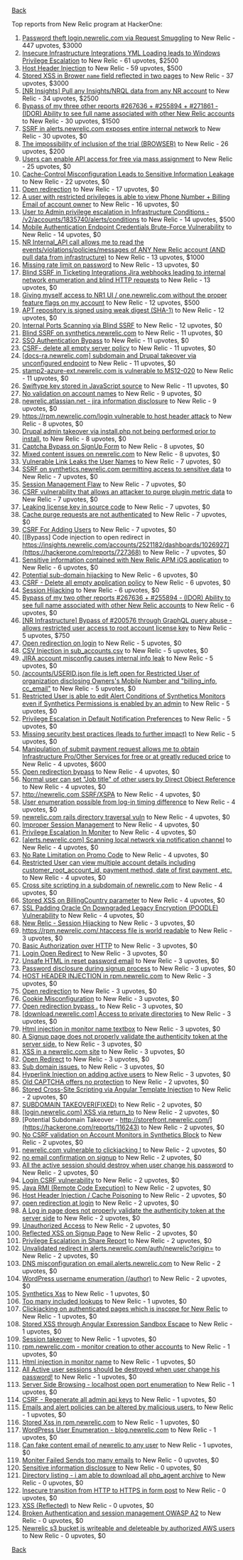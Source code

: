 [Back](../README.md)

Top reports from New Relic program at HackerOne:

1. [Password theft login.newrelic.com via Request Smuggling](https://hackerone.com/reports/498052) to New Relic - 447 upvotes, $3000
2. [Insecure Infrastructure Integrations YML Loading leads to Windows Privilege Escalation](https://hackerone.com/reports/363971) to New Relic - 61 upvotes, $2500
3. [Host Header Injection](https://hackerone.com/reports/698416) to New Relic - 59 upvotes, $500
4. [Stored XSS in Brower `name` field reflected in two pages](https://hackerone.com/reports/348076) to New Relic - 37 upvotes, $3000
5. [[NR Insights] Pull any Insights/NRQL data from any NR account](https://hackerone.com/reports/397137) to New Relic - 34 upvotes, $2500
6. [Bypass of my three other reports #267636 + #255894 + #271861 - (IDOR) Ability to see full name associated with other New Relic accounts](https://hackerone.com/reports/320173) to New Relic - 30 upvotes, $1500
7. [SSRF in alerts.newrelic.com exposes entire internal network](https://hackerone.com/reports/198690) to New Relic - 30 upvotes, $0
8. [The impossibility of inclusion of the trial (BROWSER)](https://hackerone.com/reports/460428) to New Relic - 26 upvotes, $200
9. [Users can enable API access for free via mass assignment](https://hackerone.com/reports/267781) to New Relic - 25 upvotes, $0
10. [Cache-Control Misconfiguration Leads to Sensitive Information Leakage](https://hackerone.com/reports/132835) to New Relic - 22 upvotes, $0
11. [Open redirection](https://hackerone.com/reports/207285) to New Relic - 17 upvotes, $0
12. [A user with restricted privileges is able to view Phone Number + Billing Email of account owner](https://hackerone.com/reports/197059) to New Relic - 16 upvotes, $0
13. [User to Admin privilege escalation in Infrastructure Conditions - /v2/accounts/1835740/alerts/conditions](https://hackerone.com/reports/300879) to New Relic - 14 upvotes, $500
14. [Mobile Authentication Endpoint Credentials Brute-Force Vulnerability](https://hackerone.com/reports/127202) to New Relic - 14 upvotes, $0
15. [NR Internal_API call allows me to read the events/violations/policies/messages of ANY New Relic account (AND pull data from infrastructure)](https://hackerone.com/reports/271393) to New Relic - 13 upvotes, $1000
16. [Missing rate limit on password](https://hackerone.com/reports/138863) to New Relic - 13 upvotes, $0
17. [Blind SSRF in Ticketing Integrations Jira webhooks leading to internal network enumeration and blind HTTP requests](https://hackerone.com/reports/344032) to New Relic - 13 upvotes, $0
18. [Giving myself access to NR1 UI / one.newrelic.com without the proper feature flags on my account](https://hackerone.com/reports/520623) to New Relic - 12 upvotes, $500
19. [APT repository is signed using weak digest (SHA-1)](https://hackerone.com/reports/129138) to New Relic - 12 upvotes, $0
20. [Internal Ports Scanning via Blind SSRF](https://hackerone.com/reports/263169) to New Relic - 12 upvotes, $0
21. [Blind SSRF on synthetics.newrelic.com](https://hackerone.com/reports/141304) to New Relic - 11 upvotes, $0
22. [SSO Authentication Bypass](https://hackerone.com/reports/168108) to New Relic - 11 upvotes, $0
23. [CSRF- delete all empty server policy](https://hackerone.com/reports/123095) to New Relic - 11 upvotes, $0
24. [[docs-ra.newrelic.com] subdomain and Drupal takeover via unconfigured endpoint](https://hackerone.com/reports/207381) to New Relic - 11 upvotes, $0
25. [stamp2-azure-ext.newrelic.com is vulnerable to MS12-020](https://hackerone.com/reports/384882) to New Relic - 11 upvotes, $0
26. [Swiftype key stored in JavaScript source](https://hackerone.com/reports/427373) to New Relic - 11 upvotes, $0
27. [No validation on account names](https://hackerone.com/reports/114796) to New Relic - 9 upvotes, $0
28. [newrelic.atlassian.net - jira information disclosure](https://hackerone.com/reports/197726) to New Relic - 9 upvotes, $0
29. [https://rpm.newrelic.com/login vulnerable to host header attack](https://hackerone.com/reports/123078) to New Relic - 8 upvotes, $0
30. [Drupal admin takeover via install.php not being performed prior to install.](https://hackerone.com/reports/329407) to New Relic - 8 upvotes, $0
31. [Captcha Bypass on SignUp Form](https://hackerone.com/reports/277300) to New Relic - 8 upvotes, $0
32. [Mixed content issues on newrelic.com](https://hackerone.com/reports/700091) to New Relic - 8 upvotes, $0
33. [Vulnerable Link Leaks the User Names](https://hackerone.com/reports/123089) to New Relic - 7 upvotes, $0
34. [SSRF on synthetics.newrelic.com permitting access to sensitive data](https://hackerone.com/reports/141682) to New Relic - 7 upvotes, $0
35. [Session Management Flaw](https://hackerone.com/reports/152944) to New Relic - 7 upvotes, $0
36. [CSRF vulnerability that allows an attacker to purge plugin metric data](https://hackerone.com/reports/157270) to New Relic - 7 upvotes, $0
37. [Leaking license key in source code](https://hackerone.com/reports/154855) to New Relic - 7 upvotes, $0
38. [Cache purge requests are not authenticated](https://hackerone.com/reports/154278) to New Relic - 7 upvotes, $0
39. [CSRF For Adding Users](https://hackerone.com/reports/225326) to New Relic - 7 upvotes, $0
40. [[Bypass] Code injection to open redirect in https://insights.newrelic.com/accounts/2521182/dashboards/1026927](https://hackerone.com/reports/727368) to New Relic - 7 upvotes, $0
41. [Sensitive information contained with New Relic APM iOS application](https://hackerone.com/reports/130739) to New Relic - 6 upvotes, $0
42. [Potential sub-domain hijacking](https://hackerone.com/reports/178537) to New Relic - 6 upvotes, $0
43. [CSRF - Delete all empty application policy](https://hackerone.com/reports/123092) to New Relic - 6 upvotes, $0
44. [Session Hijacking](https://hackerone.com/reports/167460) to New Relic - 6 upvotes, $0
45. [Bypass of my two other reports #267636 + #255894 - (IDOR) Ability to see full name associated with other New Relic accounts](https://hackerone.com/reports/271861) to New Relic - 6 upvotes, $0
46. [[NR Infrastructure] Bypass of #200576 through GraphQL query abuse - allows restricted user access to root account license key](https://hackerone.com/reports/276174) to New Relic - 5 upvotes, $750
47. [Open redirection on login](https://hackerone.com/reports/123172) to New Relic - 5 upvotes, $0
48. [CSV Injection in sub_accounts.csv](https://hackerone.com/reports/127032) to New Relic - 5 upvotes, $0
49. [JIRA account misconfig causes internal info leak](https://hackerone.com/reports/139970) to New Relic - 5 upvotes, $0
50. [/accounts/USERID.json file is left open for Restricted User of organization disclosing Owners's Mobile Number and "billing_info, cc_email"](https://hackerone.com/reports/221250) to New Relic - 5 upvotes, $0
51. [Restricted User is able to edit Alert Conditions of Synthetics Monitors even if Synthetics Permissions is enabled by an admin](https://hackerone.com/reports/197436) to New Relic - 5 upvotes, $0
52. [Privilege Escalation in Default Notification Preferences](https://hackerone.com/reports/210298) to New Relic - 5 upvotes, $0
53. [Missing security best practices (leads to further impact)](https://hackerone.com/reports/385420) to New Relic - 5 upvotes, $0
54. [Manipulation of submit payment request allows me to obtain Infrastructure Pro/Other Services for free or at greatly reduced price](https://hackerone.com/reports/219356) to New Relic - 4 upvotes, $600
55. [Open redirection bypass](https://hackerone.com/reports/127741) to New Relic - 4 upvotes, $0
56. [Normal user can set "Job title" of other users by Direct Object Reference](https://hackerone.com/reports/123435) to New Relic - 4 upvotes, $0
57. [http://newrelic.com SSRF/XSPA](https://hackerone.com/reports/146875) to New Relic - 4 upvotes, $0
58. [User enumeration possible from log-in timing difference](https://hackerone.com/reports/127026) to New Relic - 4 upvotes, $0
59. [newrelic.com rails directory traversal vuln](https://hackerone.com/reports/134032) to New Relic - 4 upvotes, $0
60. [Improper Session Management](https://hackerone.com/reports/139178) to New Relic - 4 upvotes, $0
61. [Privilege Escalation In Moniter](https://hackerone.com/reports/139502) to New Relic - 4 upvotes, $0
62. [[alerts.newrelic.com] Scanning local network via notification channel](https://hackerone.com/reports/153634) to New Relic - 4 upvotes, $0
63. [No Rate Limitation on Promo Code](https://hackerone.com/reports/123091) to New Relic - 4 upvotes, $0
64. [Restricted User can view multiple account details including customer_root_account_id, payment method, date of first payment, etc.](https://hackerone.com/reports/198221) to New Relic - 4 upvotes, $0
65. [Cross site scripting in a subdomain of newrelic.com](https://hackerone.com/reports/181528) to New Relic - 4 upvotes, $0
66. [Stored XSS on BillingCountry parameter](https://hackerone.com/reports/182414) to New Relic - 4 upvotes, $0
67. [SSL Padding Oracle On Downgraded Legacy Encryption (POODLE) Vulnerability](https://hackerone.com/reports/216271) to New Relic - 4 upvotes, $0
68. [New Relic - Session Hijacking](https://hackerone.com/reports/137480) to New Relic - 3 upvotes, $0
69. [https://rpm.newrelic.com/.htaccess file is world readable](https://hackerone.com/reports/123074) to New Relic - 3 upvotes, $0
70. [Basic Authorization over HTTP](https://hackerone.com/reports/114870) to New Relic - 3 upvotes, $0
71. [Login Open Redirect](https://hackerone.com/reports/131552) to New Relic - 3 upvotes, $0
72. [Unsafe HTML in reset password email](https://hackerone.com/reports/114807) to New Relic - 3 upvotes, $0
73. [Password disclosure during signup process](https://hackerone.com/reports/127766) to New Relic - 3 upvotes, $0
74. [HOST HEADER INJECTION in rpm.newrelic.com](https://hackerone.com/reports/167809) to New Relic - 3 upvotes, $0
75. [Open redirection](https://hackerone.com/reports/132251) to New Relic - 3 upvotes, $0
76. [Cookie Misconfiguration](https://hackerone.com/reports/163227) to New Relic - 3 upvotes, $0
77. [Open redirection bypass .](https://hackerone.com/reports/144525) to New Relic - 3 upvotes, $0
78. [[download.newrelic.com] Access to private directories](https://hackerone.com/reports/115922) to New Relic - 3 upvotes, $0
79. [Html injection in monitor name textbox](https://hackerone.com/reports/146318) to New Relic - 3 upvotes, $0
80. [A Signup page does not properly validate the authenticity token at the server side.](https://hackerone.com/reports/114799) to New Relic - 3 upvotes, $0
81. [XSS in a newrelic.com site](https://hackerone.com/reports/152368) to New Relic - 3 upvotes, $0
82. [Open Redirect](https://hackerone.com/reports/177485) to New Relic - 3 upvotes, $0
83. [Sub domain issues.](https://hackerone.com/reports/183577) to New Relic - 3 upvotes, $0
84. [Hyperlink Injection on adding active users](https://hackerone.com/reports/176494) to New Relic - 3 upvotes, $0
85. [Old CAPTCHA offers no protection](https://hackerone.com/reports/127028) to New Relic - 2 upvotes, $0
86. [Stored Cross-Site Scripting via Angular Template Injection](https://hackerone.com/reports/132658) to New Relic - 2 upvotes, $0
87. [SUBDOMAIN TAKEOVER(FIXED)](https://hackerone.com/reports/115628) to New Relic - 2 upvotes, $0
88. [[login.newrelic.com] XSS via return_to](https://hackerone.com/reports/115860) to New Relic - 2 upvotes, $0
89. [Potential Subdomain Takeover - http://storefront.newrelic.com/](https://hackerone.com/reports/116243) to New Relic - 2 upvotes, $0
90. [No CSRF validation on Account Monitors in Synthetics Block](https://hackerone.com/reports/140275) to New Relic - 2 upvotes, $0
91. [newrelic.com vulnerable to clickjacking !](https://hackerone.com/reports/123126) to New Relic - 2 upvotes, $0
92. [no email confirmation on signup](https://hackerone.com/reports/123127) to New Relic - 2 upvotes, $0
93. [All the active session should destroy when user change his password](https://hackerone.com/reports/123183) to New Relic - 2 upvotes, $0
94. [Login CSRF vulnerability](https://hackerone.com/reports/156992) to New Relic - 2 upvotes, $0
95. [Java RMI (Remote Code Execution)](https://hackerone.com/reports/163547) to New Relic - 2 upvotes, $0
96. [Host Header Injection / Cache Poisoning](https://hackerone.com/reports/123513) to New Relic - 2 upvotes, $0
97. [open redirection at login](https://hackerone.com/reports/116315) to New Relic - 2 upvotes, $0
98. [A Log in page does not properly validate the authenticity token at the server side](https://hackerone.com/reports/114797) to New Relic - 2 upvotes, $0
99. [Unauthorized Access](https://hackerone.com/reports/116179) to New Relic - 2 upvotes, $0
100. [Reflected XSS on Signup Page](https://hackerone.com/reports/119090) to New Relic - 2 upvotes, $0
101. [Privilege Escalation in Share Report](https://hackerone.com/reports/210304) to New Relic - 2 upvotes, $0
102. [Unvalidated redirect in alerts.newrelic.com/auth/newrelic?origin=](https://hackerone.com/reports/207505) to New Relic - 2 upvotes, $0
103. [DNS misconfiguration on email.alerts.newrelic.com](https://hackerone.com/reports/390537) to New Relic - 2 upvotes, $0
104. [WordPress username enumeration (/author)](https://hackerone.com/reports/414427) to New Relic - 2 upvotes, $0
105. [Synthetics Xss](https://hackerone.com/reports/123649) to New Relic - 1 upvotes, $0
106. [Too many included lookups](https://hackerone.com/reports/125400) to New Relic - 1 upvotes, $0
107. [Clickjacking on authenticated pages which is inscope for New Relic](https://hackerone.com/reports/128645) to New Relic - 1 upvotes, $0
108. [Stored XSS through Angular Expression Sandbox Escape](https://hackerone.com/reports/124724) to New Relic - 1 upvotes, $0
109. [Session takeover](https://hackerone.com/reports/140333) to New Relic - 1 upvotes, $0
110. [rpm.newrelic.com - monitor creation to other accounts](https://hackerone.com/reports/127203) to New Relic - 1 upvotes, $0
111. [Html injection in monitor name](https://hackerone.com/reports/114852) to New Relic - 1 upvotes, $0
112. [All Active user sessions should be destroyed when user change his password!](https://hackerone.com/reports/157450) to New Relic - 1 upvotes, $0
113. [Server Side Browsing - localhost open port enumeration](https://hackerone.com/reports/122697) to New Relic - 1 upvotes, $0
114. [CSRF - Regenerate all admin api keys](https://hackerone.com/reports/119148) to New Relic - 1 upvotes, $0
115. [Emails and alert policies can be altered by malicious users.](https://hackerone.com/reports/123120) to New Relic - 1 upvotes, $0
116. [Stored Xss in rpm.newrelic.com](https://hackerone.com/reports/170241) to New Relic - 1 upvotes, $0
117. [WordPress User Enumeration - blog.newrelic.com](https://hackerone.com/reports/115817) to New Relic - 1 upvotes, $0
118. [Can fake content email of newrelic to any user](https://hackerone.com/reports/694943) to New Relic - 1 upvotes, $0
119. [Moniter Failed Sends too many emails](https://hackerone.com/reports/194952) to New Relic - 0 upvotes, $0
120. [Sensitive information disclosure](https://hackerone.com/reports/207388) to New Relic - 0 upvotes, $0
121. [Directory listing - i am able to download all php_agent archive](https://hackerone.com/reports/207384) to New Relic - 0 upvotes, $0
122. [Insecure transition from HTTP to HTTPS in form post](https://hackerone.com/reports/123915) to New Relic - 0 upvotes, $0
123. [XSS (Reflected)](https://hackerone.com/reports/176477) to New Relic - 0 upvotes, $0
124. [Broken Authentication and session management OWASP A2](https://hackerone.com/reports/205309) to New Relic - 0 upvotes, $0
125. [Newrelic s3 bucket is writeable and deleteable by authorized AWS users](https://hackerone.com/reports/277262) to New Relic - 0 upvotes, $0


[Back](../README.md)